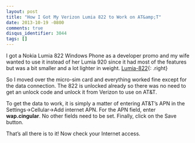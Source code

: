 ```yaml
---
layout: post
title: "How I Got My Verizon Lumia 822 to Work on AT&amp;T"
date: 2013-10-19 -0800
comments: true
disqus_identifier: 3044
tags: []
---
```

I got a Nokia Lumia 822 Windows Phone as a developer promo and my wife
wanted to use it instead
of her Lumia 920 since it had most of the features but was a bit smaller
and a lot lighter in weight.
[Lumia-822](/images/blogs_webguild_com/WindowsLiveWriter/HowIGotMyVerizonLumia822toWorkonATT_8D4C/Lumia-822_thumb.jpg "Lumia-822"){: .right}

So I moved over the micro-sim card and everything worked fine except for
the data connection. The 822 is unlocked already so there was no need to
get an unlock code and unlock it from Verizon to use on AT&T.

To get the data to work, it is simply a matter of entering AT&T’s APN in
the Settings-\>Cellular-\>Add internet APN. For the APN field, enter
**wap.cingular**. No other fields need to be set. Finally, click on the
Save button.

That’s all there is to it! Now check your Internet access.
